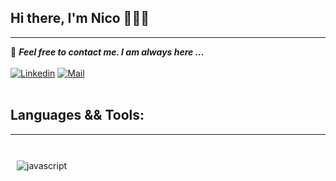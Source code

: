 
<style>
    .lenguages {
        display: flex ; 
    justify-content: space-between ;
    flex-wrap: wrap;
}
.lenguages img {
    margin : 10px ;
}
</style> 

## Hi there, I'm Nico 👋👋👋
<hr>

📝 ***Feel free to contact me. I am always here ...*** 
<br>
<br>
[![Linkedin](https://img.shields.io/badge/LinkedIn-Nicolas%20Macenco-blue?logo=Linkedin&logoColor=blue&labelColor=black)](https://www.linkedin.com/in/nicolas-macenco/)
[![Mail](https://img.shields.io/badge/gmail-nicolasmacenco@gmail.com-blue?logo=gmail&logoColor=blue&labelColor=black)](mailto:sawalqa_jo@gmail.com)
<br>
<br>

## Languages && Tools:
<hr>
<br>
<div class = 'lenguages'> 
<img src="https://img.shields.io/badge/JavaScript-F7DF1E?style=for-the-badge&logo=javascript&logoColor=black" alt="javascript"/>
<img src='https://img.shields.io/badge/CSS3-1572B6?style=for-the-badge&logo=css3&logoColor=white' alt='' />
<img src='https://img.shields.io/badge/HTML5-E34F26?style=for-the-badge&logo=html5&logoColor=white' alt='' />
<img src='https://img.shields.io/badge/Node.js-43853D?style=for-the-badge&logo=node.js&logoColor=white' alt='' />
<img src='https://img.shields.io/badge/React-20232A?style=for-the-badge&logo=react&logoColor=61DAFB' alt='' />
<img src='https://img.shields.io/badge/Express.js-404D59?style=for-the-badge' alt='' />
<img src='https://img.shields.io/badge/Redux-593D88?style=for-the-badge&logo=redux&logoColor=white' alt='' />
<img src='https://img.shields.io/badge/MySQL-00000F?style=for-the-badge&logo=mysql&logoColor=white' alt='' />
<img src='https://img.shields.io/badge/PostgreSQL-316192?style=for-the-badge&logo=postgresql&logoColor=white' alt='' />
<img src='https://img.shields.io/badge/Heroku-430098?style=for-the-badge&logo=heroku&logoColor=white' alt='' />
<img src='https://img.shields.io/badge/Git-E34F26?style=for-the-badge&logo=git&logoColor=white' alt='' />
<img src='' alt='' />
<img src='' alt='' />
 

</div>
<br>

<!-- [![nmacenco](https://github-readme-stats.vercel.app/api/top-langs/?username=nmacenco&hide=html&layout=compact&theme=dark)](https://github.com/nmacenco/) -->